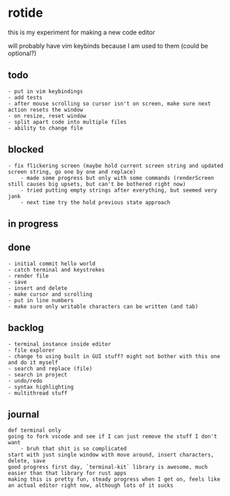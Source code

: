 # rotide

this is my experiment for making a new code editor

will probably have vim keybinds because I am used to them (could be optional?)

## todo
    - put in vim keybindings
    - add tests
    - after mouse scrolling so cursor isn't on screen, make sure next action resets the window
    - on resize, reset window
    - split apart code into multiple files
    - ability to change file
## blocked
    - fix flickering screen (maybe hold current screen string and updated screen string, go one by one and replace)
        - made some progress but only with some commands (renderScreen still causes big upsets, but can't be bothered right now)
        - tried putting empty strings after everything, but seemed very jank
        - next time try the hold previous state approach
## in progress
## done
    - initial commit hello world
    - catch terminal and keystrokes
    - render file
    - save
    - insert and delete
    - make cursor and scrolling
    - put in line numbers
    - make sure only writable characters can be written (and tab)
## backlog
    - terminal instance inside editor
    - file explorer
    - change to using built in GUI stuff? might not bother with this one and do it myself
    - search and replace (file)
    - search in project
    - undo/redo
    - syntax highlighting
    - multithread stuff


## journal
    def terminal only
    going to fork vscode and see if I can just remove the stuff I don't want
        - bruh that shit is so complicated
    start with just single window with move around, insert characters, delete, save
    good progress first day, `terminal-kit` library is awesome, much easier than that library for rust apps
    making this is pretty fun, steady progress when I get on, feels like an actual editor right now, although lots of it sucks
